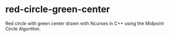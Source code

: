 # red-circle-green-center
Red circle with green center drawn with Ncurses in C++ using the Midpoint Circle Algorithm.
